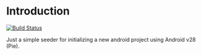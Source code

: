 # Introduction

[![Build Status](https://travis-ci.com/bradyhouse/android-seed.svg?branch=master)](https://travis-ci.com/bradyhouse/android-seed)


Just a simple seeder for initializing a new android project using Android v28 (Pie). 


